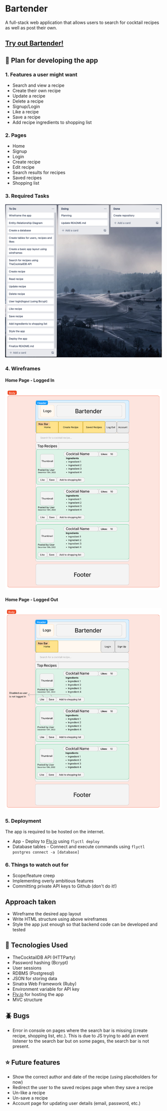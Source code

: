 # Bartender
A full-stack web application that allows users to search for cocktail recipes as well as post their own.
## [Try out Bartender!](https://bartender.fly.dev/)
## :blue_book: Plan for developing the app
### 1. Features a user might want
* Search and view a recipe
* Create their own recipe
* Update a recipe
* Delete a recipe
* Signup/Login
* Like a recipe
* Save a recipe
* Add recipe ingredients to shopping list
### 2. Pages
* Home
* Signup
* Login
* Create recipe
* Edit recipe
* Search results for recipes
* Saved recipes
* Shopping list
### 3. Required Tasks
![Tasks](https://github.com/sakalmon/bartender/blob/main/Tasks.png)
### 4. Wireframes
#### Home Page - Logged In
![Home Page Wireframe Logged In](https://github.com/sakalmon/bartender/blob/main/Wireframe-Home-Page-Logged-In.png)
#### Home Page - Logged Out
![Home Page Wireframe Logged Out](https://github.com/sakalmon/bartender/blob/main/Wireframe-Home-Page-Logged-Out.png)
### 5. Deployment
The app is required to be hosted on the internet.
* App - Deploy to [Fly.io](https://fly.io/) using `flyctl deploy`
* Database tables - Connect and execute commands using `flyctl postgres connect -a [database]`
### 6. Things to watch out for
* Scope/feature creep
* Implementing overly ambitious features
* Committing private API keys to Github (don't do it!)
## Approach taken
* Wireframe the desired app layout
* Write HTML structure using above wireframes
* Style the app just enough so that backend code can be developed and tested
## :rocket: Tecnologies Used
* TheCocktailDB API (HTTParty)
* Password hashing (Bcrypt)
* User sessions
* RDBMS (Postgresql)
* JSON for storing data
* Sinatra Web Framework (Ruby)
* Environment variable for API key
* [Fly.io](https://fly.io/) for hosting the app
* MVC structure
## :beetle: Bugs
* Error in console on pages where the search bar is missing (create recipe, shopping list, etc.). This is due to JS trying to add an event listener to the search bar but on some pages, the search bar is not present.
## :star: Future features
* Show the correct author and date of the recipe (using placeholders for now)
* Redirect the user to the saved recipes page when they save a recipe
* Un-like a recipe
* Un-save a recipe
* Account page for updating user details (email, password, etc.)
